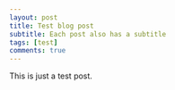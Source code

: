```yaml
---
layout: post
title: Test blog post
subtitle: Each post also has a subtitle
tags: [test]
comments: true
---
```


This is just a test post.
